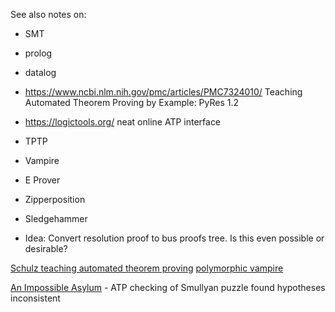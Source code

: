 

See also notes on:
- SMT
- prolog
- datalog


- <https://www.ncbi.nlm.nih.gov/pmc/articles/PMC7324010/> Teaching Automated Theorem Proving by Example: PyRes 1.2
- <https://logictools.org/> neat online ATP interface
- TPTP
- Vampire
- E Prover


- Zipperposition

- Sledgehammer

- Idea: Convert resolution proof to bus proofs tree. Is this even possible or desirable?

[Schulz teaching automated theorem proving](https://www.youtube.com/watch?v=j9Dyz5xXVrk)
[polymorphic vampire](https://www.youtube.com/watch?v=WTrzv1dSrTg)

[An Impossible Asylum](https://arxiv.org/abs/2112.02142) - ATP checking of Smullyan puzzle found hypotheses inconsistent
